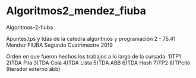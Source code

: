 # Algoritmos2_mendez_fiuba

Algoritmos-2-fiuba

Apuntes,tps y tdas de la catedra algoritmos y programación 2 - 75.41 Mendez FIUBA
Segundo Cuatrimestre 2019


Orden en que fueron hechos los trabajos a lo largo de la cursada:
1)TP1
2)TDA Pila
3)TDA Cola
4)TDA Lista
5)TDA ABB
6)TDA Hash
7)TP2
8)TPcito (Iterador externo abb)
